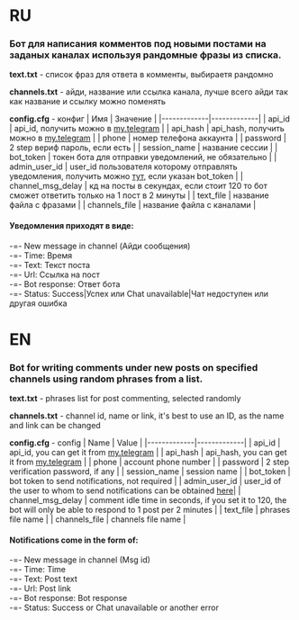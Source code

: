 # **RU**

### Бот для написания комментов под новыми постами на заданых каналах используя рандомные фразы из списка.

**text.txt** - список фраз для ответа в комменты, выбираетя рандомно

**channels.txt** - айди, название или ссылка канала, лучше всего айди так как название и ссылку можно поменять

**config.cfg** - конфиг
| Имя | Значение |
|-------------|-------------|
| api_id | api_id, получить можно в [my.telegram](https://my.telegram.org/auth) |
| api_hash | api_hash, получить можно в [my.telegram](https://my.telegram.org/auth) |
| phone | номер телефона аккаунта |
| password | 2 step вериф пароль, если есть |
| session_name | название сессии |
| bot_token | токен бота для отправки уведомлений, не обязательно |
| admin_user_id | user_id пользователя которому отправлять уведомления, получить можно [тут](https://t.me/username_to_id_bot), если указан bot_token |
| channel_msg_delay | кд на посты в секундах, если стоит 120 то бот сможет ответить только на 1 пост в 2 минуты  |
| text_file | название файла с фразами |
| channels_file | название файла с каналами |

#### Уведомления приходят в виде:
-=- New message in channel (Айди сообщения)  
-=- Time: Время  
-=- Text: Текст поста  
-=- Url: Ссылка на пост  
-=- Bot response: Ответ бота  
-=- Status: Success|Успех или Chat unavailable|Чат недоступен или другая ошибка

# **EN**

### Bot for writing comments under new posts on specified channels using random phrases from a list.

**text.txt** - phrases list for post commenting, selected randomly

**channels.txt** - channel id, name or link, it's best to use an ID, as the name and link can be changed

**config.cfg** - config
| Name | Value |
|-------------|-------------|
| api_id | api_id, you can get it from [my.telegram](https://my.telegram.org/auth) |
| api_hash | api_hash, you can get it from [my.telegram](https://my.telegram.org/auth) |
| phone | account phone number |
| password | 2 step verification password, if any |
| session_name | session name |
| bot_token | bot token to send notifications, not required |
| admin_user_id | user_id of the user to whom to send notifications can be obtained [here](https://t.me/username_to_id_bot)|
| channel_msg_delay | comment idle time in seconds, if you set it to 120, the bot will only be able to respond to 1 post per 2 minutes |
| text_file | phrases file name |
| channels_file | channels file name |

#### Notifications come in the form of:
-=- New message in channel (Msg id)  
-=- Time: Time  
-=- Text: Post text  
-=- Url: Post link  
-=- Bot response: Bot response  
-=- Status: Success or Chat unavailable or another error
